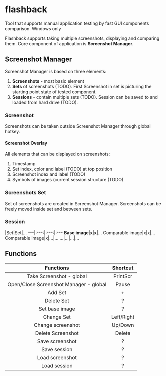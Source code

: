 # flashback

Tool that supports manual application testing by fast GUI components comparison. Windows only

Flashback supports taking multiple screenshots, displaying and comparing them. Core component of application is **Screenshot Manager**.

## Screenshot Manager

Screenshot Manager is based on three elements:
1. **Screenshots** - most basic element
2. **Sets** of screenshots (TODO). First Screenshot in set is picturing the starting point state of tested component.
3. **Sessions** - contain multiple sets (TODO). Session can be saved to and loaded from hard drive (TODO).

### Screenshot

Screenshots can be taken outside Screenshot Manager through global hotkey.

####  Screenshot Overlay

All elements that can be displayed on screenshots:
1. Timestamp
2. Set index, color and label (TODO) at top position
3. Screenshot index and label (TODO)
4. Symbols of images (current session structure (TODO)

### Screenshots Set

Set of screenshots are created in Screenshot Manager. Screenshots can be freely moved inside set and between sets.

### Session

|Set|Set|...
---|:---:|:---:|:---
**Base image**|**x**|**x**|...
Comparable image|x|x|...
Comparable image|x|...|...
...|...|...|...

## Functions

| Functions | Shortcut |
|:-----------:|:----------:|
| Take Screenshot - global | PrintScr |
| Open/Close Screenshot Manager - global | Pause |
| Add Set | + |
| Delete Set | ? |
| Set base image| ? |
| Change Set | Left/Right |
| Change screenshot | Up/Down |
| Delete Screenshot | Delete |
| Save screenshot | ? |
| Save session | ? |
| Load screenshot | ? |
| Load session | ? |
